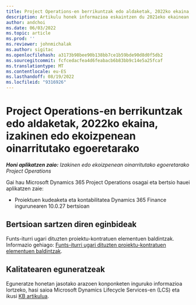 ```yaml
---
title: Project Operations-en berrikuntzak edo aldaketak, 2022ko ekaina, izakinen edo ekoizpenean oinarritutako egoeretarako
description: Artikulu honek informazioa eskaintzen du 2021eko ekainean Project Operations bertsioan eskuragarri dauden kalitate-eguneratzeei buruz, stockean eta ekoizpenean oinarritutako egoeretarako.
author: andchoi
ms.date: 06/03/2022
ms.topic: article
ms.prod: ''
ms.reviewer: johnmichalak
ms.author: sigitac
ms.openlocfilehash: a3173b98bee90b138bb7ce1b59bde90d8d0f5db2
ms.sourcegitcommit: fcfcedacfea4d6feabacb6b83bb9c14e5a25fcaf
ms.translationtype: MT
ms.contentlocale: eu-ES
ms.lasthandoff: 08/19/2022
ms.locfileid: "9316926"
---
```

# <a name="whats-new-or-changed-in-project-operations-june-2022-for-stockedproduction-based-scenarios"></a>Project Operations-en berrikuntzak edo aldaketak, 2022ko ekaina, izakinen edo ekoizpenean oinarritutako egoeretarako

_**Honi aplikatzen zaio:** Izakinen edo ekoizpenean oinarritutako egoeretarako Project Operations_

Gai hau Microsoft Dynamics 365 Project Operations osagai eta bertsio hauei aplikatzen zaie:

- Proiektuen kudeaketa eta kontabilitatea Dynamics 365 Finance ingurunearen 10.0.27 bertsioan

## <a name="features-included-in-this-release"></a>Bertsioan sartzen diren eginbideak

Funts-iturri ugari dituzten proiektu-kontratuen elementuen baldintzak. Informazio gehiago: [Funts-iturri ugari dituzten proiektu-kontratuen elementuen baldintzak](../multiple-funding-sources-item-req.md).

## <a name="quality-updates"></a>Kalitatearen eguneratzeak

Eguneratze honetan jasotako arazoen konponketen inguruko informazioa lortzeko, hasi saioa Microsoft Dynamics Lifecycle Services-en (LCS) eta ikusi [KB artikulua](https://fix.lcs.dynamics.com/Issue/Details?bugId=673271).
